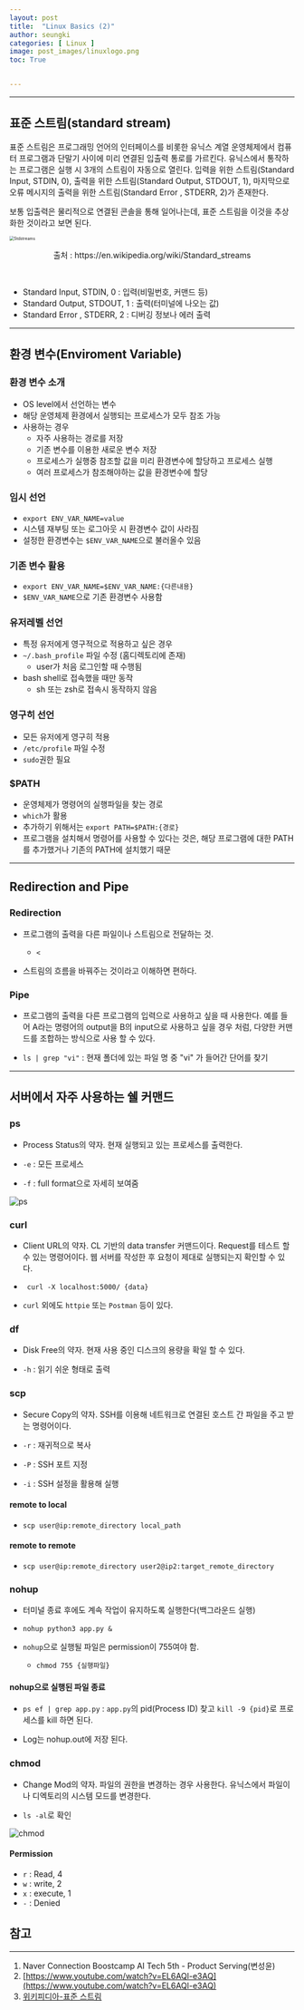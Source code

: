 ```yaml
---
layout: post
title:  "Linux Basics (2)"
author: seungki
categories: [ Linux ]
image: post_images/linuxlogo.png
toc: True


---
```

---
## 표준 스트림(standard stream)
표준 스트림은 프로그래밍 언어의 인터페이스를 비롯한 유닉스 계열 운영체제에서 컴퓨터 프로그램과 단말기 사이에 미리 연결된 입출력 통로를 가르킨다. 유닉스에서 통작하는 프로그램은 실행 시 3개의 스트림이 자동으로 열린다. 입력을 위한 스트림(Standard Input, STDIN, 0), 출력을 위한 스트림(Standard Output, STDOUT, 1), 마지막으로 오류 메시지의 출력을 위한 스트림(Standard Error , STDERR, 2)가 존재한다. 

보통 입출력은 물리적으로 연결된 콘솔을 통해 일어나는데, 표준 스트림을 이것을 추상화한 것이라고 보면 된다.



<img src="../post_images/Basic Linux2/Stdstreams.png" alt="Stdstreams" style="zoom: 50%;" class="center-image"/>

<p align="center">출처 : https://en.wikipedia.org/wiki/Standard_streams</p>


​    

* Standard Input, STDIN, 0 : 입력(비밀번호, 커맨드 등)
* Standard Output, STDOUT, 1 : 출력(터미널에 나오는 값)
* Standard Error , STDERR, 2 : 디버깅 정보나 에러 출력

---

## 환경 변수(Enviroment Variable)

### 환경 변수 소개

* OS level에서 선언하는 변수
* 해당 운영체제 환경에서 실행되는 프로세스가 모두 참조 가능
* 사용하는 경우
  * 자주 사용하는 경로를 저장
  * 기존 변수를 이용한 새로운 변수 저장
  * 프로세스가 실행중 참조할 값을 미리 환경변수에 할당하고 프로세스 실행
  * 여러 프로세스가 참조해야하는 값을 환경변수에 할당

### 임시 선언

* ```export ENV_VAR_NAME=value```
* 시스템 재부팅 또는 로그아웃 시 환경변수 값이 사라짐
* 설정한 환경변수는 ```$ENV_VAR_NAME```으로 불러올수 있음

### 기존 변수 활용

* ```export ENV_VAR_NAME=$ENV_VAR_NAME:{다른내용}```
* ```$ENV_VAR_NAME```으로 기존 환경변수 사용함

### 유저레벨 선언

* 특정 유저에게 영구적으로 적용하고 싶은 경우
* ```~/.bash_profile``` 파일 수정 (홈디렉토리에 존재)
  * user가 처음 로그인할 때 수행됨
* bash shell로 접속했을 때만 동작
  * sh 또는 zsh로 접속시 동작하지 않음

### 영구히 선언

* 모든 유저에게 영구히 적용
* ```/etc/profile``` 파일 수정
* ```sudo```권한 필요

### $PATH

* 운영체제가 명령어의 실행파일을 찾는 경로
* ```which```가 활용
* 추가하기 위해서는 ```export PATH=$PATH:{경로}```
* 프로그램을 설치해서 명령어를 사용할 수 있다는 것은, 해당 프로그램에 대한 PATH를 추가했거나 기존의 PATH에 설치했기 때문

---

## Redirection and Pipe

### Redirection

* 프로그램의 출력을 다른 파일이나 스트림으로 전달하는 것.
  * ``` < ```

* 스트림의 흐름을 바꿔주는 것이라고 이해하면 편하다.

### Pipe

* 프로그램의 출력을 다른 프로그램의 입력으로 사용하고 싶을 때 사용한다. 예를 들어 A라는 명령어의 output을 B의 input으로 사용하고 싶을 경우 처럼, 다양한 커맨드를 조합하는 방식으로 사용 할 수 있다.

* ```ls | grep "vi"``` : 현재 폴더에 있는 파일 명 중 "vi" 가 들어간 단어를 찾기 

---

## 서버에서 자주 사용하는 쉘 커맨드

### ps

* Process Status의 약자. 현재 실행되고 있는 프로세스를 출력한다. 

* ```-e``` : 모든 프로세스

* ```-f``` : full format으로 자세히 보여줌

<img src="../post_images/Basic Linux2/ps.PNG" alt="ps" style="zoom:100%;" class="center-image"/>

### curl

* Client URL의 약자. CL 기반의 data transfer 커맨드이다. Request를 테스트 할 수 있는 명령어이다. 웹 서버를 작성한 후 요청이 제대로 실행되는지 확인할 수 있다.

* ``` curl -X localhost:5000/ {data}``` 

* ```curl``` 외에도 ```httpie``` 또는 ```Postman``` 등이 있다.

### df

* Disk Free의 약자. 현재 사용 중인 디스크의 용량을 확일 할 수 있다.

* ```-h``` : 읽기 쉬운 형태로 출력

### scp

* Secure Copy의 약자. SSH를 이용해 네트워크로 연결된 호스트 간 파일을 주고 받는 명령어이다.

* ```-r``` : 재귀적으로 복사

* ```-P``` : SSH 포트 지정

* ```-i``` : SSH 설정을 활용해 실행

#### **remote to local**

* ```scp user@ip:remote_directory local_path```

#### **remote to remote**

* ```scp user@ip:remote_directory user2@ip2:target_remote_directory```

### nohup

* 터미널 종료 후에도 계속 작업이 유지하도록 실행한다(백그라운드 실행)

* ```nohup python3 app.py &```

* ```nohup```으로 실행될 파일은 permission이 755여야 함.
  * ```chmod 755 {실행파일}```

#### **nohup으로 실행된 파일 종료**

* ``` ps ef | grep app.py ``` : ```app.py```의 pid(Process ID) 찾고 ```kill -9 {pid}```로 프로세스를 kill 하면 된다.

* Log는 nohup.out에 저장 된다. 

### chmod

* Change Mod의 약자. 파일의 권한을 변경하는 경우 사용한다. 유닉스에서 파일이나 디엑토리의 시스템 모드를 변경한다. 

* ```ls -al```로 확인

<img src="../post_images/Basic Linux2/chmod.PNG" alt="chmod" style="zoom:100%;" class="center-image"/>

#### Permission

* ```r``` : Read, 4
* ```w``` : write, 2
* ```x``` : execute, 1
* ```-``` : Denied

## 참고

---

1. Naver Connection Boostcamp AI Tech 5th - Product Serving(변성윤)
2. [https://www.youtube.com/watch?v=EL6AQl-e3AQ](https://www.youtube.com/watch?v=EL6AQl-e3AQ)
3. [위키피디아-표준 스트림](https://ko.wikipedia.org/wiki/%ED%91%9C%EC%A4%80_%EC%8A%A4%ED%8A%B8%EB%A6%BC)